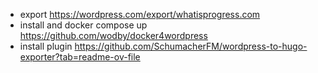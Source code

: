 

 - export https://wordpress.com/export/whatisprogress.com
 - install and docker compose up https://github.com/wodby/docker4wordpress
 - install plugin https://github.com/SchumacherFM/wordpress-to-hugo-exporter?tab=readme-ov-file 
 